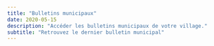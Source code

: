 ```yaml
---
title: "Bulletins municipaux"
date: 2020-05-15
description: "Accéder les bulletins municipaux de votre village."
subtitle: "Retrouvez le dernier bulletin municipal"
---
```

